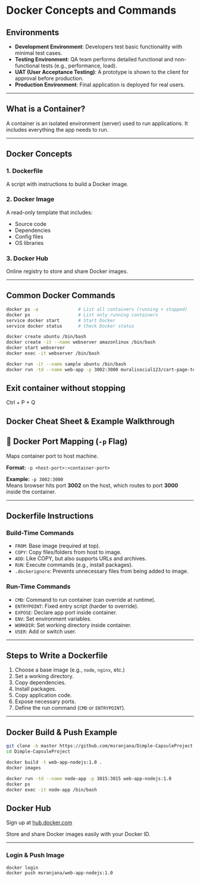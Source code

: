 # Docker Concepts and Commands

## Environments

- **Development Environment**: Developers test basic functionality with minimal test cases.
- **Testing Environment**: QA team performs detailed functional and non-functional tests (e.g., performance, load).
- **UAT (User Acceptance Testing)**: A prototype is shown to the client for approval before production.
- **Production Environment**: Final application is deployed for real users.

---

## What is a Container?

A container is an isolated environment (server) used to run applications. It includes everything the app needs to run.

---

## Docker Concepts

### 1. **Dockerfile**

A script with instructions to build a Docker image.

### 2. **Docker Image**

A read-only template that includes:

- Source code
- Dependencies
- Config files
- OS libraries

### 3. **Docker Hub**

Online registry to store and share Docker images.

---

## Common Docker Commands

```bash
docker ps -a               # List all containers (running + stopped)
docker ps                  # List only running containers
service docker start       # Start Docker
service docker status      # Check Docker status

docker create ubuntu /bin/bash
docker create -it --name webserver amazonlinux /bin/bash
docker start webserver
docker exec -it webserver /bin/bash

docker run -it --name sample ubuntu /bin/bash
docker run -td --name web-app -p 3002:3000 muralisocial123/cart-page-test:1.0
```

## Exit container without stopping

Ctrl + P + Q

## Docker Cheat Sheet & Example Walkthrough

## 🔌 Docker Port Mapping (`-p` Flag)

Maps container port to host machine.

**Format:**
`-p <host-port>:<container-port>`

**Example:**
`-p 3002:3000`  
Means browser hits port **3002** on the host, which routes to port **3000** inside the container.

---

## Dockerfile Instructions

### Build-Time Commands

- `FROM`: Base image (required at top).
- `COPY`: Copy files/folders from host to image.
- `ADD`: Like COPY, but also supports URLs and archives.
- `RUN`: Execute commands (e.g., install packages).
- `.dockerignore`: Prevents unnecessary files from being added to image.

### Run-Time Commands

- `CMD`: Command to run container (can override at runtime).
- `ENTRYPOINT`: Fixed entry script (harder to override).
- `EXPOSE`: Declare app port inside container.
- `ENV`: Set environment variables.
- `WORKDIR`: Set working directory inside container.
- `USER`: Add or switch user.

---

## Steps to Write a Dockerfile

1. Choose a base image (e.g., `node`, `nginx`, etc.)
2. Set a working directory.
3. Copy dependencies.
4. Install packages.
5. Copy application code.
6. Expose necessary ports.
7. Define the run command (`CMD` or `ENTRYPOINT`).

---

## Docker Build & Push Example

```bash
git clone -b master https://github.com/msranjana/Dimple-CapsuleProject.git
cd Dimple-CapsuleProject

docker build -t web-app-nodejs:1.0 .
docker images

docker run -td --name node-app -p 3015:3015 web-app-nodejs:1.0
docker ps
docker exec -it node-app /bin/bash

```

## Docker Hub

Sign up at [hub.docker.com](https://hub.docker.com)

Store and share Docker images easily with your Docker ID.

---

### Login & Push Image

```bash
docker login
docker push msranjana/web-app-nodejs:1.0
```
